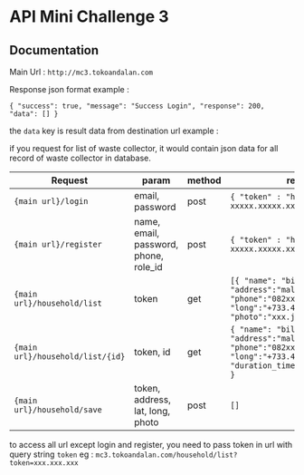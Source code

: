 # API Mini Challenge 3

## Documentation

Main Url : `http://mc3.tokoandalan.com`

Response json format example : 

`{
    "success": true,
    "message": "Success Login",
    "response": 200,
    "data": []
}`

the `data` key is result data from destination url example :

if you request for list of waste collector, it would contain json data for all record of waste collector in database.

| Request | param | method | response data |
|---|---|---|---|
|`{main url}/login` | email, password | post | `{ "token" : "hash token xxxxx.xxxxx.xxxxx" }` |
|`{main url}/register` | name, email, password, phone, role_id | post | `{ "token" : "hash token xxxxx.xxxxx.xxxxx" }` | 
|`{main url}/household/list` | token | get | `[{ "name": "bill tanthowi jauhari", "address":"malang", "phone":"082xxxxx", "lat":"-7000.3", "long":"+733.4", "duration_time":"30", "photo":"xxx.jpg" }]` |
|`{main url}/household/list/{id}`| token, id | get | `{ "name": "bill tanthowi jauhari", "address":"malang", "phone":"082xxxxx", "lat":"-7000.3", "long":"+733.4", "duration_time":"30","photo":"xxx.jpg" }`|
|`{main url}/household/save`| token, address, lat, long, photo | post | `[]`|


to access all url except login and register, you need to pass token in url with query string `token` eg : `mc3.tokoandalan.com/household/list?token=xxx.xxx.xxx`

